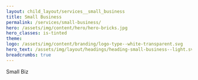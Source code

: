 ```yaml
---
layout: child_layout/services__small_business
title: Small Business
permalink: /services/small-business/
hero: /assets/img/content/hero/hero-bricks.jpg
hero_classes: is-tinted
theme:
logo: /assets/img/content/branding/logo-type--white-transparent.svg
hero_text: /assets/img/layout/headings/heading-small-business--light.svg
breadcrumbs: true
---
```


Small Biz